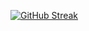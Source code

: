 [![GitHub Streak](https://github-readme-streak-stats.herokuapp.com/?user=coalexandr)](https://git.io/streak-stats)
